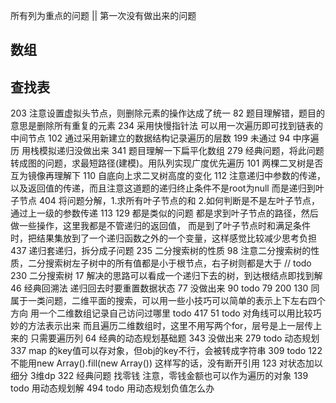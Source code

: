 所有列为重点的问题 || 第一次没有做出来的问题


数组
- 

查找表
-

203 注意设置虚拟头节点，则删除元素的操作达成了统一
82 题目理解错，题目的意思是删除所有重复的元素
234 采用快慢指针法 可以用一次遍历即可找到链表的中间节点
102  通过采用新建立的数据结构记录遍历的层数
199 未通过
94 中序遍历 用栈模拟递归没做出来
341 题目理解一下扁平化数组
279 经典问题，将此问题转成图的问题，求最短路径(建模)。用队列实现广度优先遍历
101 两棵二叉树是否互为镜像再理解下
110 自底向上求二叉树高度的变化
112 注意递归中参数的传递，以及返回值的传递，而且注意这道题的递归终止条件不是root为null
而是递归到叶子节点
404 将问题分解，1.求所有叶子节点的和 2.如何判断是不是左叶子节点，通过上一级的参数传递
113 129 都是类似的问题 都是求到叶子节点的路径，然后做一些操作，这里我都是不管递归的返回值，
而是到了叶子节点时和满足条件时，把结果集放到了一个递归函数之外的一个变量，这样感觉比较减少思考负担
437 递归套递归，拆分成子问题
235 二分搜索树的性质
98 注意二分搜索树的性质，二分搜索树左子树中的所有值都是小于根节点，右子树则都是大于
// todo 230 二分搜索树
17 解决的思路可以看成一个递归下去的树，到达根结点即找到解
46 经典回溯法 递归回去时要重置数据状态
77 没做出来
90 todo
79 200 130 同属于一类问题，二维平面的搜索，可以用一些小技巧可以简单的表示上下左右四个方向
用一个二维数组记录自己访问过哪里 todo 417
51 todo 对角线可以用比较巧妙的方法表示出来 而且遍历二维数组时，这里不用写两个for，层号是上一层传上来的
只需要遍历列
64 经典的动态规划基础题
343 没做出来
279 todo 动态规划
337 map 的key值可以存对象，但obj的key不行，会被转成字符串
309 todo
122 不能用new Array().fill(new Array()) 这样写的话，没有断开引用
123 对状态加以细分 3维dp
322 经典问题 找零钱 注意，零钱金额也可以作为遍历的对象
139 todo 用动态规划解
494 todo 用动态规划负值怎么办